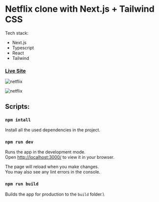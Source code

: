 # Netflix clone with Next.js + Tailwind CSS

Tech stack:

- Next.js
- Typescript
- React
- Tailwind

### [Live Site](netflix-clone-v2-umber.vercel.app)

![netflix](https://github.com/Majd-sufian/Netflix-clone-v2/blob/main/media/Screen%20Shot%202022-09-14%20at%2015.28.58.png?raw=true)

![netflix](https://github.com/Majd-sufian/Netflix-clone-v2/blob/main/media/Screen%20Shot%202022-09-14%20at%201.43.28.png?raw=true)

## Scripts:

### `npm intall`

Install all the used dependencies in the project.

### `npm run dev`

Runs the app in the development mode.\
Open [http://localhost:3000/](http://localhost:3000/) to view it in your browser.

The page will reload when you make changes.\
You may also see any lint errors in the console.

### `npm run build`

Builds the app for production to the `build` folder.\
